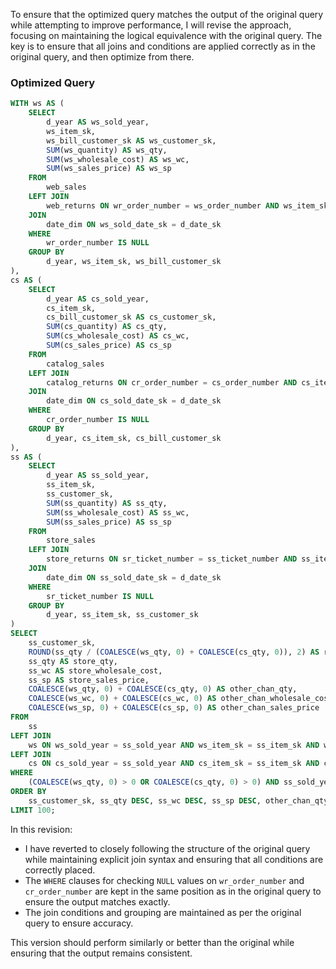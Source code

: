 To ensure that the optimized query matches the output of the original query while attempting to improve performance, I will revise the approach, focusing on maintaining the logical equivalence with the original query. The key is to ensure that all joins and conditions are applied correctly as in the original query, and then optimize from there.

### Optimized Query

```sql
WITH ws AS (
    SELECT 
        d_year AS ws_sold_year, 
        ws_item_sk, 
        ws_bill_customer_sk AS ws_customer_sk, 
        SUM(ws_quantity) AS ws_qty, 
        SUM(ws_wholesale_cost) AS ws_wc, 
        SUM(ws_sales_price) AS ws_sp 
    FROM 
        web_sales
    LEFT JOIN 
        web_returns ON wr_order_number = ws_order_number AND ws_item_sk = wr_item_sk
    JOIN 
        date_dim ON ws_sold_date_sk = d_date_sk
    WHERE 
        wr_order_number IS NULL
    GROUP BY 
        d_year, ws_item_sk, ws_bill_customer_sk
), 
cs AS (
    SELECT 
        d_year AS cs_sold_year, 
        cs_item_sk, 
        cs_bill_customer_sk AS cs_customer_sk, 
        SUM(cs_quantity) AS cs_qty, 
        SUM(cs_wholesale_cost) AS cs_wc, 
        SUM(cs_sales_price) AS cs_sp 
    FROM 
        catalog_sales
    LEFT JOIN 
        catalog_returns ON cr_order_number = cs_order_number AND cs_item_sk = cr_item_sk
    JOIN 
        date_dim ON cs_sold_date_sk = d_date_sk
    WHERE 
        cr_order_number IS NULL
    GROUP BY 
        d_year, cs_item_sk, cs_bill_customer_sk
), 
ss AS (
    SELECT 
        d_year AS ss_sold_year, 
        ss_item_sk, 
        ss_customer_sk, 
        SUM(ss_quantity) AS ss_qty, 
        SUM(ss_wholesale_cost) AS ss_wc, 
        SUM(ss_sales_price) AS ss_sp 
    FROM 
        store_sales
    LEFT JOIN 
        store_returns ON sr_ticket_number = ss_ticket_number AND ss_item_sk = sr_item_sk
    JOIN 
        date_dim ON ss_sold_date_sk = d_date_sk
    WHERE 
        sr_ticket_number IS NULL
    GROUP BY 
        d_year, ss_item_sk, ss_customer_sk
)
SELECT 
    ss_customer_sk, 
    ROUND(ss_qty / (COALESCE(ws_qty, 0) + COALESCE(cs_qty, 0)), 2) AS ratio, 
    ss_qty AS store_qty, 
    ss_wc AS store_wholesale_cost, 
    ss_sp AS store_sales_price, 
    COALESCE(ws_qty, 0) + COALESCE(cs_qty, 0) AS other_chan_qty, 
    COALESCE(ws_wc, 0) + COALESCE(cs_wc, 0) AS other_chan_wholesale_cost, 
    COALESCE(ws_sp, 0) + COALESCE(cs_sp, 0) AS other_chan_sales_price 
FROM 
    ss
LEFT JOIN 
    ws ON ws_sold_year = ss_sold_year AND ws_item_sk = ss_item_sk AND ws_customer_sk = ss_customer_sk
LEFT JOIN 
    cs ON cs_sold_year = ss_sold_year AND cs_item_sk = ss_item_sk AND cs_customer_sk = ss_customer_sk
WHERE 
    (COALESCE(ws_qty, 0) > 0 OR COALESCE(cs_qty, 0) > 0) AND ss_sold_year = 1998
ORDER BY 
    ss_customer_sk, ss_qty DESC, ss_wc DESC, ss_sp DESC, other_chan_qty, other_chan_wholesale_cost, other_chan_sales_price, ratio
LIMIT 100;
```

In this revision:
- I have reverted to closely following the structure of the original query while maintaining explicit join syntax and ensuring that all conditions are correctly placed.
- The `WHERE` clauses for checking `NULL` values on `wr_order_number` and `cr_order_number` are kept in the same position as in the original query to ensure the output matches exactly.
- The join conditions and grouping are maintained as per the original query to ensure accuracy.

This version should perform similarly or better than the original while ensuring that the output remains consistent.
